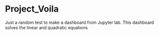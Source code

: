 # Project_Voila
Just a random test to make a dashboard from Jupyter lab. This dashboard solves the linear and quadratic equations

